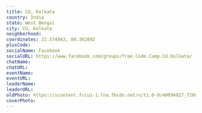 ```yaml
---
title: CU, Kolkata
country: India
state: West Bengal
city: CU, Kolkata
neighborhood: 
coordinates: 22.574943, 88.362892
plusCode:
socialName: Facebook
socialURL: https://www.facebook.com/groups/free.Code.Camp.CU.Kolkata/
chatName:
chatURL:
eventName:
eventURL:
leaderName:
leaderURL:
oldPhoto: https://scontent.fccu1-1.fna.fbcdn.net/v/t1.0-9/40094927_726617307697940_7335538390466560000_o.jpg?_nc_cat=0&oh=7f7cca5f10d14206a0c34daf853af77d&oe=5C389A4A
coverPhoto:
---
```

